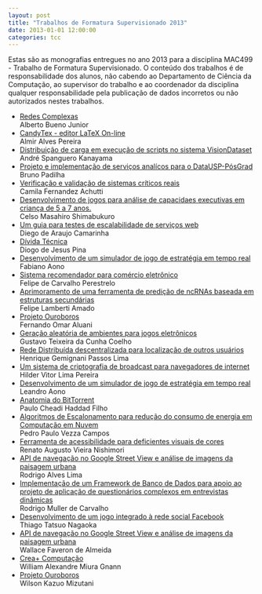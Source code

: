 ```yaml
---
layout: post
title: "Trabalhos de Formatura Supervisionado 2013"
date: 2013-01-01 12:00:00
categories: tcc
---
```


 Estas são as monografias entregues no ano 2013 para a disciplina MAC499 - Trabalho de Formatura Supervisionado. O conteúdo dos trabalhos é de responsabilidade dos alunos, não cabendo ao Departamento de Ciência da Computação, ao supervisor do trabalho e ao coordenador da disciplina qualquer responsabilidade pela publicação de dados incorretos ou não autorizados nestes trabalhos. 

<ul class="tccs">
<li><a href="http://bcc.ime.usp.br/tccs/2013/alberto/">Redes Complexas</a><br>Alberto Bueno Junior</li>
<li><a href="http://bcc.ime.usp.br/tccs/2013/rec/almir/">CandyTex - editor LaTeX On-line</a><br>Almir Alves Pereira</li>
<li><a href="http://bcc.ime.usp.br/tccs/2013/andre/">Distribuição de carga em execução de scripts no sistema VisionDataset</a><br>André Spanguero Kanayama</li></li>
<li><a href="http://bcc.ime.usp.br/tccs/2013/rec/bruno/">Projeto e implementação de serviços analícos para o DataUSP-PósGrad</a><br>Bruno Padilha</li>
<li><a href="http://bcc.ime.usp.br/tccs/2013/camila/">Verificação e validação de sistemas críticos reais</a><br>Camila Fernandez Achutti</li>
<li><a href="http://bcc.ime.usp.br/tccs/2013/rec/celso/">Desenvolvimento de jogos para análise de capacidaes executivas em criança de 5 a 7 anos.</a><br>Celso Masahiro Shimabukuro</li>
<li><a href="http://bcc.ime.usp.br/tccs/2013/diego/">Um guia para testes de escalabilidade de serviços web</a><br>Diego de Araujo Camarinha</li>
<li><a href="http://bcc.ime.usp.br/tccs/2013/diogo/">Dívida Técnica</a><br>Diogo de Jesus Pina</li>
<li><a href="http://bcc.ime.usp.br/tccs/2013/rec/fabiano+leandro/">Desenvolvimento de um simulador de jogo de estratégia em tempo real</a><br>Fabiano Aono</li>
<li><a href="http://bcc.ime.usp.br/tccs/2013/felipe-perestrelo/">Sistema recomendador para comércio eletrônico</a><br>Felipe de Carvalho Perestrelo</li>
<li><a href="http://bcc.ime.usp.br/tccs/2013/felipe/">Aprimoramento de uma ferramenta de predição de ncRNAs baseada em estruturas secundárias</a><br>Felipe Lamberti Amado</li>
<li><a href="http://bcc.ime.usp.br/tccs/2013/fernando+wilson/">Projeto Ouroboros</a><br>Fernando Omar Aluani</li>
<li><a href="http://bcc.ime.usp.br/tccs/2013/rec/gustavo/">Geração aleatória de ambientes para jogos eletrônicos</a><br>Gustavo Teixeira da Cunha Coelho</li>
<li><a href="http://bcc.ime.usp.br/tccs/2013/rec/henrique/">Rede Distribuída descentralizada para localização de outros usuários</a><br>Henrique Gemignani Passos Lima</li>
<li><a href="http://bcc.ime.usp.br/tccs/2013/vitor/">Um sistema de criptografia de broadcast para navegadores de internet</a><br>Hilder Vitor Lima Pereira</li>
<li><a href="http://bcc.ime.usp.br/tccs/2013/rec/fabiano+leandro/">Desenvolvimento de um simulador de jogo de estratégia em tempo real</a><br>Leandro Aono</li>
<li><a href="http://bcc.ime.usp.br/tccs/2013/rec/paulo/">Anatomia do BitTorrent</a><br>Paulo Cheadi Haddad Filho</li>
<li><a href="http://bcc.ime.usp.br/tccs/2013/pedro/">Algoritmos de Escalonamento para redução do consumo de energia em Computação em Nuvem</a><br>Pedro Paulo Vezza Campos</li>
<li><a href="http://bcc.ime.usp.br/tccs/2013/renato/">Ferramenta de acessibilidade para deficientes visuais de cores</a><br>Renato Augusto Vieira Nishimori</li>
<li><a href="http://bcc.ime.usp.br/tccs/2013/rodrigo+wallace/">API de navegação no Google Street View e análise de imagens da paisagem urbana</a><br>Rodrigo Alves Lima</li>
<li><a href="http://bcc.ime.usp.br/tccs/2013/rodrigo/">Implementação de um Framework de Banco de Dados para apoio ao projeto de aplicação de questionários complexos em entrevistas dinâmicas</a><br>Rodrigo Muller de Carvalho</li>
<li><a href="http://bcc.ime.usp.br/tccs/2013/thiago/">Desenvolvimento de um jogo integrado à rede social Facebook</a><br>Thiago Tatsuo Nagaoka</li>
<li><a href="http://bcc.ime.usp.br/tccs/2013/rodrigo+wallace/">API de navegação no Google Street View e análise de imagens da paisagem urbana</a><br>Wallace Faveron de Almeida</li>
<li><a href="http://bcc.ime.usp.br/tccs/2013/william/">Crea+ Computação</a><br>William Alexandre Miura Gnann</li>
<li><a href="http://bcc.ime.usp.br/tccs/2013/fernando+wilson/">Projeto Ouroboros</a><br>Wilson Kazuo Mizutani</li>
</ul>
